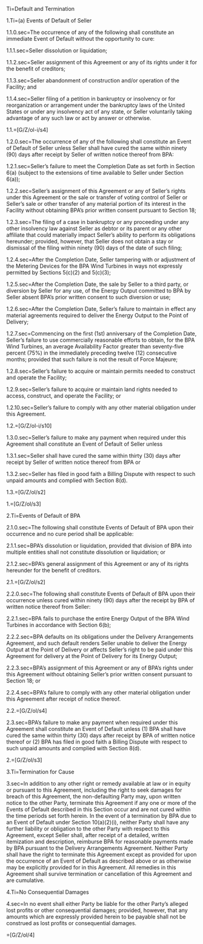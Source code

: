 Ti=Default and Termination

1.Ti=(a) Events of Default of Seller

1.1.0.sec=The occurrence of any of the following shall constitute an immediate Event of Default without the opportunity to cure:

1.1.1.sec=Seller dissolution or liquidation;

1.1.2.sec=Seller assignment of this Agreement or any of its rights under it for the benefit of creditors;

1.1.3.sec=Seller abandonment of construction and/or operation of the Facility; and

1.1.4.sec=Seller filing of a petition in bankruptcy or insolvency or for reorganization or arrangement under the bankruptcy laws of the United States or under any insolvency act of any state, or Seller voluntarily taking advantage of any such law or act by answer or otherwise.

1.1.=[G/Z/ol-i/s4]

1.2.0.sec=The occurrence of any of the following shall constitute an Event of Default of Seller unless Seller shall have cured the same within ninety (90) days after receipt by Seller of written notice thereof from BPA:

1.2.1.sec=Seller’s failure to meet the Completion Date as set forth in Section 6(a) (subject to the extensions of time available to Seller under Section 6(a));

1.2.2.sec=Seller’s assignment of this Agreement or any of Seller’s rights under this Agreement or the sale or transfer of voting control of Seller or Seller’s sale or other transfer of any material portion of its interest in the Facility without obtaining BPA’s prior written consent pursuant to Section 18;

1.2.3.sec=The filing of a case in bankruptcy or any proceeding under any other insolvency law against Seller as debtor or its parent or any other affiliate that could materially impact Seller’s ability to perform its obligations hereunder; provided, however, that Seller does not obtain a stay or dismissal of the filing within ninety (90) days of the date of such filing;

1.2.4.sec=After the Completion Date, Seller tampering with or adjustment of the Metering Devices for the BPA Wind Turbines in ways not expressly permitted by Sections 5(c)(2) and 5(c)(3);

1.2.5.sec=After the Completion Date, the sale by Seller to a third party, or diversion by Seller for any use, of the Energy Output committed to BPA by Seller absent BPA’s prior written consent to such diversion or use;

1.2.6.sec=After the Completion Date, Seller’s failure to maintain in effect any material agreements required to deliver the Energy Output to the Point of Delivery;

1.2.7.sec=Commencing on the first (1st) anniversary of the Completion Date, Seller’s failure to use commercially reasonable efforts to obtain, for the BPA Wind Turbines, an average Availability Factor greater than seventy-five percent (75%) in the immediately preceding twelve (12) consecutive months; provided that such failure is not the result of Force Majeure;

1.2.8.sec=Seller’s failure to acquire or maintain permits needed to construct and operate the Facility;

1.2.9.sec=Seller’s failure to acquire or maintain land rights needed to access, construct, and operate the Facility; or

1.2.10.sec=Seller’s failure to comply with any other material obligation under this Agreement.

1.2.=[G/Z/ol-i/s10]

1.3.0.sec=Seller’s failure to make any payment when required under this Agreement shall constitute an Event of Default of Seller unless

1.3.1.sec=Seller shall have cured the same within thirty (30) days after receipt by Seller of written notice thereof from BPA or

1.3.2.sec=Seller has filed in good faith a Billing Dispute with respect to such unpaid amounts and complied with Section 8(d).

1.3.=[G/Z/ol/s2]

1.=[G/Z/ol/s3]

2.Ti=Events of Default of BPA

2.1.0.sec=The following shall constitute Events of Default of BPA upon their occurrence and no cure period shall be applicable:

2.1.1.sec=BPA’s dissolution or liquidation, provided that division of BPA into multiple entities shall not constitute dissolution or liquidation; or

2.1.2.sec=BPA’s general assignment of this Agreement or any of its rights hereunder for the benefit of creditors.

2.1.=[G/Z/ol/s2]

2.2.0.sec=The following shall constitute Events of Default of BPA upon their occurrence unless cured within ninety (90) days after the receipt by BPA of written notice thereof from Seller:

2.2.1.sec=BPA fails to purchase the entire Energy Output of the BPA Wind Turbines in accordance with Section 6(b);

2.2.2.sec=BPA defaults on its obligations under the Delivery Arrangements Agreement, and such default renders Seller unable to deliver the Energy Output at the Point of Delivery or affects Seller’s right to be paid under this Agreement for delivery at the Point of Delivery for its Energy Output;

2.2.3.sec=BPA’s assignment of this Agreement or any of BPA’s rights under this Agreement without obtaining Seller’s prior written consent pursuant to Section 18; or

2.2.4.sec=BPA’s failure to comply with any other material obligation under this Agreement after receipt of notice thereof.

2.2.=[G/Z/ol/s4]

2.3.sec=BPA’s failure to make any payment when required under this Agreement shall constitute an Event of Default unless (1) BPA shall have cured the same within thirty (30) days after receipt by BPA of written notice thereof or (2) BPA has filed in good faith a Billing Dispute with respect to such unpaid amounts and complied with Section 8(d).

2.=[G/Z/ol/s3]


3.Ti=Termination for Cause

3.sec=In addition to any other right or remedy available at law or in equity or pursuant to this Agreement, including the right to seek damages for breach of this Agreement, the non-defaulting Party may, upon written notice to the other Party, terminate this Agreement if any one or more of the Events of Default described in this Section occur and are not cured within the time periods set forth herein. In the event of a termination by BPA due to an Event of Default under Section 10(a)(2)(i), neither Party shall have any further liability or obligation to the other Party with respect to this Agreement, except Seller shall, after receipt of a detailed, written itemization and description, reimburse BPA for reasonable payments made by BPA pursuant to the Delivery Arrangements Agreement. Neither Party shall have the right to terminate this Agreement except as provided for upon the occurrence of an Event of Default as described above or as otherwise may be explicitly provided for in this Agreement. All remedies in this Agreement shall survive termination or cancellation of this Agreement and are cumulative.

4.Ti=No Consequential Damages

4.sec=In no event shall either Party be liable for the other Party’s alleged lost profits or other consequential damages; provided, however, that any amounts which are expressly provided herein to be payable shall not be construed as lost profits or consequential damages.

=[G/Z/ol/4]

